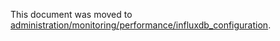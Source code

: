 This document was moved to [administration/monitoring/performance/influxdb_configuration](../../administration/monitoring/performance/influxdb_configuration.md).
